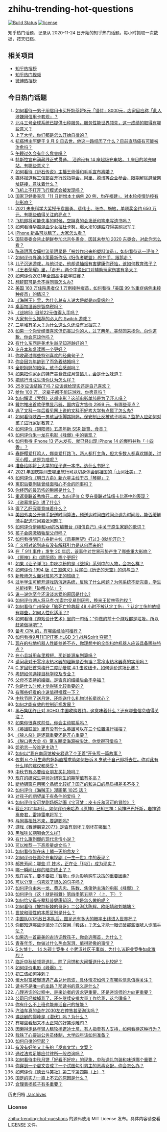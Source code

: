 # zhihu-trending-hot-questions

[![Build Status](https://github.com/justjavac/zhihu-trending-hot-questions/workflows/ci/badge.svg?branch=master)](https://github.com/justjavac/zhihu-trending-hot-questions/actions)
[![license](https://img.shields.io/github/license/justjavac/zhihu-trending-hot-questions)](https://github.com/justjavac/zhihu-trending-hot-questions/blob/master/LICENSE)

知乎热门话题，记录从 2020-11-24 日开始的知乎热门话题。每小时抓取一次数据，按天[归档](./archives)。

## 相关项目

- [知乎热搜榜](https://github.com/justjavac/zhihu-trending-top-search)
- [知乎热门视频](https://github.com/justjavac/zhihu-trending-hot-video)
- [微博热搜榜](https://github.com/justjavac/weibo-trending-hot-search)

## 今日热门话题

<!-- BEGIN -->
<!-- 最后更新时间 Sun Sep 12 2021 19:14:46 GMT+0800 (China Standard Time) -->

1. [如何看待一男子用信用卡买杯奶茶将8元「错付」8000元，店家回应称「此人涉嫌用信用卡套现」？](https://www.zhihu.com/question/486048548)
1. [北斗三号全球系统已提供七种服务，服务性能世界领先，这一成绩的取得有哪些意义？](https://www.zhihu.com/question/485681437)
1. [上了大学，你们都是怎么开始自律的？](https://www.zhihu.com/question/399012087)
1. [抗癌博主阿健于 9 月 9
   日去世，他这一路经历了什么？目前直肠癌有可能被治愈吗？](https://www.zhihu.com/question/484299537)
1. [午睡过久会有什么危害吗？](https://www.zhihu.com/question/485433777)
1. [特斯拉宣布滇藏线正式贯通， 沿途设有 14 座超级充电站， 1
   座目的地充电站，有哪些意义？](https://www.zhihu.com/question/485264189)
1. [如何看待《炉石传说》主播王师傅和毛毛宣布离婚？](https://www.zhihu.com/question/485871424)
1. [媒体报道称工信部召开行政指导会，阿里、腾讯等企业参会，限期解除屏蔽网址链接，意味着什么？](https://www.zhihu.com/question/486212129)
1. [飞机上不打开飞行模式会被发现吗？](https://www.zhihu.com/question/448267257)
1. [国家卫健委表示「11 日新增本土病例 20
   例，均在福建」，对本轮疫情防控有何影响？](https://www.zhihu.com/question/486313502)
1. [2021 未来科学大奖授予袁国勇、裴伟士、张杰、施敏，单项奖金约 650
   万元，有哪些值得关注的亮点？](https://www.zhihu.com/question/486334167)
1. [飞机即将可能失事的时候，空姐真的会发纸和笔来写遗书吗？](https://www.zhihu.com/question/20485389)
1. [如何看待华裔混血少女拉杜卡努，爆大冷10连胜夺得美网冠军？](https://www.zhihu.com/question/486306230)
1. [iPhone 新品可以租了，大家怎么看？](https://www.zhihu.com/question/485934893)
1. [国际奥委会禁止朝鲜参加北京冬奥会，因其未参加 2020
   东奥会，对此你怎么看？](https://www.zhihu.com/question/485714798)
1. [陈道明再次痛批流量明星是「被炒作出来的塑料演员」，如何看待这一评价？](https://www.zhihu.com/question/486315305)
1. [如何评价导演小策最新作品《妇仇者联盟》:枪在手，跟鹅走？](https://www.zhihu.com/question/479670255)
1. [儿子沉迷游戏，与他讨论，他却说抽烟有害健康你还抽，该如何教育孩子？](https://www.zhihu.com/question/477388387)
1. [《王者荣耀》里，「走开」两个字说出口对辅助玩家伤害有多大？](https://www.zhihu.com/question/478183100)
1. [如何评价2021年全国高中数学联赛？](https://www.zhihu.com/question/486201973)
1. [想辞职可是舍不得同事怎么办?](https://www.zhihu.com/question/484783428)
1. [美国 160 万住院患者仅 1 万例接种疫苗，如何看待「美国 99
   %重症病例未接种疫苗」的情况？](https://www.zhihu.com/question/485963552)
1. [《海贼王》里，为什么总有人说大将就是四皇级的？](https://www.zhihu.com/question/484270574)
1. [桌面加湿器是智商税吗？](https://www.zhihu.com/question/302600715)
1. [《战地5》目前22元值得入手吗？](https://www.zhihu.com/question/482899647)
1. [大家有什么推荐的必入的 Switch 游戏？](https://www.zhihu.com/question/484281318)
1. [三星堆有多大？为什么这么久还没有发掘完？](https://www.zhihu.com/question/450341787)
1. [如果一个你曾经很喜欢但伤害过你的人，过了两年，突然回来找你，向你道歉，你会原谅他吗？](https://www.zhihu.com/question/483861139)
1. [有什么东西是美术生越早知道越好的？](https://www.zhihu.com/question/53085809)
1. [专升本和复读哪一个更好？](https://www.zhihu.com/question/471895313)
1. [你收藏过哪些特别喜欢的经典句子？](https://www.zhihu.com/question/457542778)
1. [你会因为年龄到了而急着结婚吗？](https://www.zhihu.com/question/479513964)
1. [全职妈妈的陪伴，孩子会感谢吗？](https://www.zhihu.com/question/484889393)
1. [如果把你家乡的特产美食做成月饼馅儿，会是什么味道？](https://www.zhihu.com/question/485930357)
1. [把旅行当成生活你认为怎么样？](https://www.zhihu.com/question/482037652)
1. [25岁应该结婚了吗？应该嫁给现实还是自己喜欢？](https://www.zhihu.com/question/484363841)
1. [给你 100 万，这辈子都不能玩游戏，你愿意吗？](https://www.zhihu.com/question/484314489)
1. [如何解读《咒怨》这部电影？这部电影单纯是为了吓人吗？](https://www.zhihu.com/question/273544185)
1. [戴尔推出首款便携显示器，国内官方售价 2999 元，有哪些亮点？](https://www.zhihu.com/question/485221872)
1. [选了文科一年后看见网上说的文科不好考大学有点慌了怎么办?](https://www.zhihu.com/question/484092701)
1. [如何看待陕西一男孩当街脚踹妈妈，保安制止反被孩子吼叫？监护人应如何对孩子进行家庭教育？](https://www.zhihu.com/question/486099898)
1. [如何评价《阴阳师》五周年新 SSR 饭笥、食灵？](https://www.zhihu.com/question/485309696)
1. [如何评价朱一龙在电影《峰爆》中的表现？](https://www.zhihu.com/question/486033215)
1. [如何看待 iPhone 13 还未发布，就已经出现 iPhone 14
   的爆料并称「十四香」？](https://www.zhihu.com/question/485692205)
1. [春野樱爱打鸣人，娜美爱打路飞，两人都打主角，但大多数人都喜欢娜美，讨厌小樱，这是为啥呢？](https://www.zhihu.com/question/384613629)
1. [准备给即将上大学的侄子送一本书，选什么书好？](https://www.zhihu.com/question/484077115)
1. [2021 年国庆期间去哪里旅行可以切身体会到祖国的「山河壮美」？](https://www.zhihu.com/question/485560551)
1. [如何评价《明日方舟》新六星主线干员「琴柳」？](https://www.zhihu.com/question/485923880)
1. [离职后要删除曾经面和心不合的同事吗？](https://www.zhihu.com/question/485731256)
1. [你经历的最恐怖的瞬间是什么 ?](https://www.zhihu.com/question/459329916)
1. [重返曼联首秀梅开二度，如何评价 C 罗在曼联对阵纽卡比赛中的表现？](https://www.zhihu.com/question/486274003)
1. [《盗墓笔记》讲了什么?](https://www.zhihu.com/question/32090742)
1. [得了乙肝究竟意味着什么？](https://www.zhihu.com/question/297114516)
1. [美团外卖公开骑手配送时间算法，预送达时间由时间点调为时间段，能否缓解骑手配送时间紧张问题？](https://www.zhihu.com/question/485975381)
1. [如何评价伊赫和kei的改编舞台《相信自己》中关于原生家庭的歌词？](https://www.zhihu.com/question/486248871)
1. [孩子会感激牺牲型父母吗？](https://www.zhihu.com/question/484341697)
1. [如何看待明日方舟新主线《风暴瞭望》打过3-8就能开启？](https://www.zhihu.com/question/486145008)
1. [广义相对论到底有没有解释引力是从何而来的?](https://www.zhihu.com/question/484335004)
1. [在「 911 事件」发生 20
   年后，该事件对世界形势产生了哪些重大影响？](https://www.zhihu.com/question/486100582)
1. [《原神》和《阴阳师》哪个更肝?](https://www.zhihu.com/question/485799182)
1. [如果《让子弹飞》中吃凉粉的是《战锤》系列中的人物，会怎么样？](https://www.zhihu.com/question/484842499)
1. [如何评价 1994 版《三国演义》片尾曲《历史的天空》的词与曲？](https://www.zhihu.com/question/29015031)
1. [新教师怎么面对班风不正的班级？](https://www.zhihu.com/question/440078539)
1. [过半学生可解开游戏防沉迷系统，反映了什么问题？为何系统不断完善，学生总能找到「破解办法」？](https://www.zhihu.com/question/485659609)
1. [说一说你至今还没谈恋爱的原因是什么?](https://www.zhihu.com/question/484257936)
1. [如何评价湖人将马克·加索尔交易到灰熊，换来王哲林签约权？](https://www.zhihu.com/question/486100069)
1. [如何看待广州保安「脑死亡抢救超 48
   小时不被认定工伤」？认定工伤的依据有哪些，如何人性化适用？?](https://www.zhihu.com/question/486131904)
1. [如何看待《游戏设计艺术》里的一句话：”你做的前十个游戏都是垃圾，所以赶紧做掉吧”？](https://www.zhihu.com/question/480158402)
1. [备考 CPA 的，有哪些经验可推荐？](https://www.zhihu.com/question/19637333)
1. [如何看待9月11日PIT赛上LGD 3:1 战胜Spirit
   夺冠？](https://www.zhihu.com/question/486114040)
1. [现在的扫地机器人性能参差不齐，你理想中的全能扫地机器人应该具备哪些特点？](https://www.zhihu.com/question/485938390)
1. [在小县城用车里程短，买新能源车划算吗？](https://www.zhihu.com/question/464589825)
1. [请问我对于零冷水热水器的理解是否有误？零冷水热水器真的实用吗？](https://www.zhihu.com/question/434866540)
1. [C 罗回归首秀梅开二度助曼联 4:1 击败纽卡，如何评价这场比赛？](https://www.zhihu.com/question/486264305)
1. [考研如何选择目标学校及专业？](https://www.zhihu.com/question/31000102)
1. [父母不支持的婚姻，是否真的结婚后会不幸福？](https://www.zhihu.com/question/478977815)
1. [你是什么时候才觉得钱比较重要的？](https://www.zhihu.com/question/485331442)
1. [有哪些好看的小说值得推荐一下？](https://www.zhihu.com/question/453658677)
1. [中秋节除了送月饼，还能送什么礼物讨长辈欢心？](https://www.zhihu.com/question/287887910)
1. [如何才能有效的控制近视发展？](https://www.zhihu.com/question/337704773)
1. [黑石集团终止对 SOHO
   中国收购要约，这意味着什么？还有哪些信息值得关注？](https://www.zhihu.com/question/486009653)
1. [如果你很喜欢前任，你会主动联系吗？](https://www.zhihu.com/question/480787968)
1. [《英雄联盟》里有没有什么英雄可以在三个位置进行摇摆？](https://www.zhihu.com/question/483284960)
1. [《狼人杀》是逻辑重要还是开心重要？](https://www.zhihu.com/question/485427349)
1. [《脱口秀大会 4》第五期梁海源被淘汰，你觉得可惜吗？](https://www.zhihu.com/question/485632641)
1. [姐弟恋一般谁更主动？](https://www.zhihu.com/question/400714892)
1. [如何以“我在南风馆被夫君逮了个正着”开头写一篇故事？](https://www.zhihu.com/question/476775099)
1. [仅剩 6 个月生命的妈妈直播求助如何告诉 8
   岁孩子自己即将去世。你对此有什么样的建议和感受？](https://www.zhihu.com/question/484545282)
1. [中秋节有必要给女朋友买礼物吗？](https://www.zhihu.com/question/64930777)
1. [现在的研究生导师对研究生的期望值有多高？](https://www.zhihu.com/question/483235638)
1. [断桥铝窗户用哪个品牌比较好？国产的和进口的品质相差多不多？](https://www.zhihu.com/question/20670770)
1. [如何评价《海贼王》漫画第 1025 话？](https://www.zhihu.com/question/485522307)
1. [对孩子的期望属于有条件的爱吗 ？](https://www.zhihu.com/question/484952342)
1. [如何评价宝可梦剧场版动画《宝可梦：皮卡丘和可可的冒险》？](https://www.zhihu.com/question/485591680)
1. [截止2021年9月，如何评价米哈游《原神》已知三神：风神巴巴托斯，岩神钟离帝君，雷神雷电将军？](https://www.zhihu.com/question/485877356)
1. [与同事相处不来，要辞职吗?](https://www.zhihu.com/question/484077237)
1. [游戏《赛博朋克2077》是否有崩坏？崩坏在哪里？](https://www.zhihu.com/question/484260889)
1. [黑咖啡长期喝会怎么样?](https://www.zhihu.com/question/443313181)
1. [有什么甜到爆的现代言情小说？](https://www.zhihu.com/question/479211335)
1. [可以推荐一下高质量虐文吗？](https://www.zhihu.com/question/482960981)
1. [如何看待能在床上躺一天的舍友？](https://www.zhihu.com/question/318657086)
1. [如何评价任嘉伦在电视剧《一生一世》中的表现？](https://www.zhihu.com/question/484967566)
1. [郝景芳问：哪些 IT 技术，正在让「科幻」成为现实？](https://www.zhihu.com/question/485542829)
1. [哪一瞬间让你的暗恋终止了？](https://www.zhihu.com/question/485396302)
1. [现在买车，要不要把「智能」作为影响购车决策的重要因素?](https://www.zhihu.com/question/478413597)
1. [可以分享一句喜欢了很久的句子吗？](https://www.zhihu.com/question/461392537)
1. [如何评价由朱一龙、黄志忠、陈数、焦俊艳主演的电影《峰爆》？](https://www.zhihu.com/question/456963116)
1. [如何评价《这！就是街舞》第四季第五期？（上、下）？](https://www.zhihu.com/question/485579942)
1. [如何给父母长辈科普健康知识，你是怎么做的呢？](https://www.zhihu.com/question/482847633)
1. [如何看待《披荆斩棘的哥哥》二公淘汰陈辉、欧阳靖和刘端端？](https://www.zhihu.com/question/485941138)
1. [世故和理性的本质区别是什么？](https://www.zhihu.com/question/485637923)
1. [中国队0:1不敌日本队后，国足还有多大的概率出线进入世界杯？](https://www.zhihu.com/question/485421994)
1. [你都知道哪些诈骗分子的常用「套路」？怎么才能一眼识破那些很唬人诈骗手法？](https://www.zhihu.com/question/485405656)
1. [如果选一首最美的古诗词教孩子，你会选哪首，为什么？](https://www.zhihu.com/question/485281565)
1. [青春年华，你做过什么热血澎湃、值得骄傲的事情？](https://www.zhihu.com/question/456957044)
1. [5 名博士、 14 名硕士竞争 4
   个武汉社区干事岗，为什么该职业竞争如此激烈？](https://www.zhihu.com/question/485940883)
1. [临近中秋给领导送礼，除了月饼和大闸蟹送什么比较好？](https://www.zhihu.com/question/484262360)
1. [如何评价电影《峰爆》？](https://www.zhihu.com/question/486212437)
1. [初三该如何冲刺？](https://www.zhihu.com/question/429390887)
1. [恒大财富被曝遭遇产品兑付风波，具体情况如何？有哪些信息值得关注？](https://www.zhihu.com/question/486032930)
1. [读书不是唯一的出路？那读书的意义是什么?](https://www.zhihu.com/question/485688305)
1. [心理咨询的过程中，是来访者的诉求更重要，还是咨询师的方向更重要？](https://www.zhihu.com/question/485456180)
1. [公司已经裁掉我了，还在继续安排大量工作给我，这合适吗？](https://www.zhihu.com/question/393018074)
1. [你有什么不上班也能养活自己的技能？](https://www.zhihu.com/question/485023739)
1. [汽油车真的会在2030左右停售甚至淘汰吗？](https://www.zhihu.com/question/478452945)
1. [谍战剧的巅峰是《潜伏》吗？为什么？](https://www.zhihu.com/question/467430277)
1. [有哪些看起来不太正常的好笑沙雕句？](https://www.zhihu.com/question/485418538)
1. [因懒得走路年轻人租轮椅逛迪士尼，有人指责有人支持，如何看待这种行为？](https://www.zhihu.com/question/485765561)
1. [我铁了心要进公务员体制，大学四年该如何准备？](https://www.zhihu.com/question/445991615)
1. [如何自律的早起？](https://www.zhihu.com/question/485007311)
1. [有没有好笑又上头的「发疯文学」文案？](https://www.zhihu.com/question/485390920)
1. [通过法考足够应付律所一般咨询吗？](https://www.zhihu.com/question/479759211)
1. [如何看待中秋月饼「好看不好吃」的现象，中秋送礼包装和味道哪个重要？](https://www.zhihu.com/question/485574785)
1. [你穿到一个虐文变成了一个试图勾引男主的恶毒女配，你会怎么办？](https://www.zhihu.com/question/413029409)
1. [如何评价《德云斗笑社》第二季第四期（上）？](https://www.zhihu.com/question/486011089)
1. [国足的实力一直上不去的原因是什么？](https://www.zhihu.com/question/485703253)
1. [合理表扬孩子有多重要？](https://www.zhihu.com/question/485222774)

<!-- END -->

历史归档 [./archives](./archives)

### License

[zhihu-trending-hot-questions](https://github.com/justjavac/zhihu-trending-hot-questions)
的源码使用 MIT License 发布。具体内容请查看 [LICENSE](./LICENSE) 文件。
